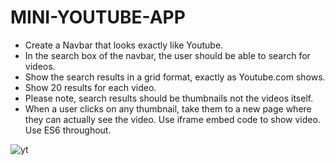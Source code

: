 # MINI-YOUTUBE-APP

- Create a Navbar that looks exactly like Youtube.
- In the search box of the navbar, the user should be able to search for videos.
- Show the search results in a grid format, exactly as Youtube.com shows.
- Show 20 results for each video.
- Please note, search results should be thumbnails not the videos itself.
- When a user clicks on any thumbnail, take them to a new page where they can actually see the video. Use iframe embed code to show video. Use ES6 throughout.


![yt](https://user-images.githubusercontent.com/103949784/214451199-0590c5ae-0d01-4d14-846c-c71e3423bd2c.PNG)
